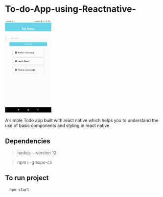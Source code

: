 # To-do-App-using-Reactnative-

<div >
<img src=Todoapp.gif width="30%" height="30%" />
</div>

A simple Todo app built with react native which helps you to understand the use of basic components and styling in react native. 

## Dependencies
>nodejs --version 12

>npm i -g expo-cli

## To run project
```bash
  npm start
```
